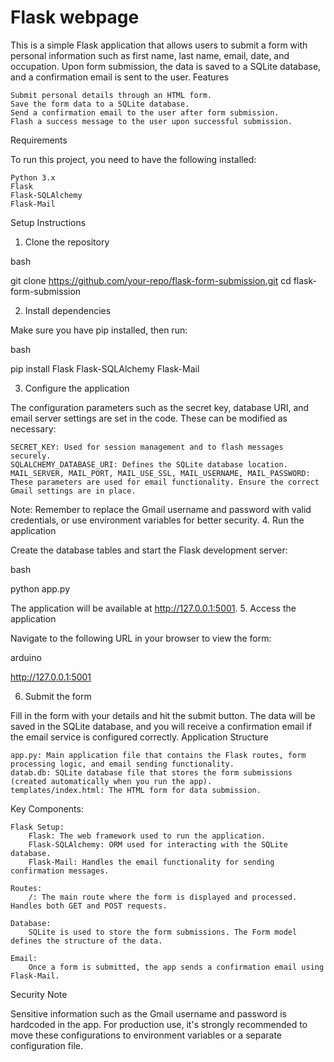 # Flask webpage

This is a simple Flask application that allows users to submit a form with personal information such as first name, last name, email, date, and occupation. Upon form submission, the data is saved to a SQLite database, and a confirmation email is sent to the user.
Features

    Submit personal details through an HTML form.
    Save the form data to a SQLite database.
    Send a confirmation email to the user after form submission.
    Flash a success message to the user upon successful submission.

Requirements

To run this project, you need to have the following installed:

    Python 3.x
    Flask
    Flask-SQLAlchemy
    Flask-Mail

Setup Instructions
1. Clone the repository

bash

git clone https://github.com/your-repo/flask-form-submission.git
cd flask-form-submission

2. Install dependencies

Make sure you have pip installed, then run:

bash

pip install Flask Flask-SQLAlchemy Flask-Mail

3. Configure the application

The configuration parameters such as the secret key, database URI, and email server settings are set in the code. These can be modified as necessary:

    SECRET_KEY: Used for session management and to flash messages securely.
    SQLALCHEMY_DATABASE_URI: Defines the SQLite database location.
    MAIL_SERVER, MAIL_PORT, MAIL_USE_SSL, MAIL_USERNAME, MAIL_PASSWORD: These parameters are used for email functionality. Ensure the correct Gmail settings are in place.

Note: Remember to replace the Gmail username and password with valid credentials, or use environment variables for better security.
4. Run the application

Create the database tables and start the Flask development server:

bash

python app.py

The application will be available at http://127.0.0.1:5001.
5. Access the application

Navigate to the following URL in your browser to view the form:

arduino

http://127.0.0.1:5001

6. Submit the form

Fill in the form with your details and hit the submit button. The data will be saved in the SQLite database, and you will receive a confirmation email if the email service is configured correctly.
Application Structure

    app.py: Main application file that contains the Flask routes, form processing logic, and email sending functionality.
    datab.db: SQLite database file that stores the form submissions (created automatically when you run the app).
    templates/index.html: The HTML form for data submission.

Key Components:

    Flask Setup:
        Flask: The web framework used to run the application.
        Flask-SQLAlchemy: ORM used for interacting with the SQLite database.
        Flask-Mail: Handles the email functionality for sending confirmation messages.

    Routes:
        /: The main route where the form is displayed and processed. Handles both GET and POST requests.

    Database:
        SQLite is used to store the form submissions. The Form model defines the structure of the data.

    Email:
        Once a form is submitted, the app sends a confirmation email using Flask-Mail.

Security Note

Sensitive information such as the Gmail username and password is hardcoded in the app. For production use, it's strongly recommended to move these configurations to environment variables or a separate configuration file.
